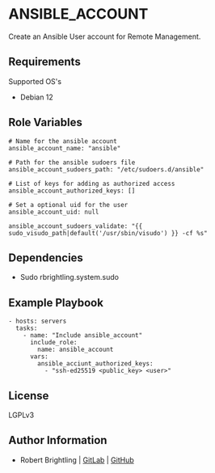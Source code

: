 ANSIBLE_ACCOUNT
===============

Create an Ansible User account for Remote Management.

Requirements
------------

Supported OS's
  - Debian 12

Role Variables
--------------

```
# Name for the ansible account
ansible_account_name: "ansible"

# Path for the ansible sudoers file
ansible_account_sudoers_path: "/etc/sudoers.d/ansible"

# List of keys for adding as authorized access
ansible_account_authorized_keys: []

# Set a optional uid for the user
ansible_account_uid: null

ansible_account_sudoers_validate: "{{ sudo_visudo_path|default('/usr/sbin/visudo') }} -cf %s"
```

Dependencies
------------

- Sudo
  rbrightling.system.sudo


Example Playbook
----------------

```
- hosts: servers
  tasks:
    - name: "Include ansible_account"
      include_role:
        name: ansible_account
      vars:
        ansible_acciunt_authorized_keys:
          - "ssh-ed25519 <public_key> <user>"
```
License
-------

LGPLv3

Author Information
------------------

- Robert Brightling | [GitLab](https://gitlab.com/brightling) | [GitHub](https://github.com/rbrightling)
